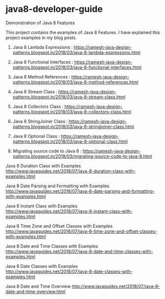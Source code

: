 # java8-developer-guide
Demonstration of Java 8 Features

This project contains the examples of Java 8 Features. I have explained this project examples in my blog posts.


1. Java 8 Lambda Expressions : https://ramesh-java-design-patterns.blogspot.in/2018/03/java-8-lambda-expressions.html

2. Java 8 Functional Interfaces : https://ramesh-java-design-patterns.blogspot.in/2018/03/java-8-functional-interfaces.html

3. Java 8 Method References : https://ramesh-java-design-patterns.blogspot.in/2018/03/java-8-method-references.html

4. Java 8 Stream Class : https://ramesh-java-design-patterns.blogspot.in/2018/03/java-8-stream-class.html

5. Java 8 Collectors Class : https://ramesh-java-design-patterns.blogspot.in/2018/03/java-8-collectors-class.html

6. Java 8 StringJoiner Class : https://ramesh-java-design-patterns.blogspot.in/2018/03/java-8-stringjoiner-class.html

7. Java 8 Optional Class : https://ramesh-java-design-patterns.blogspot.in/2018/03/java-8-optional-class.html

8. Migrating source code to Java 8 : https://ramesh-java-design-patterns.blogspot.in/2018/03/migrating-source-code-to-java-8.html

Java 8 Duration Class with Examples
http://www.javaguides.net/2018/07/java-8-duration-class-with-examples.html

Java 8 Date Parsing and Formatting with Examples
http://www.javaguides.net/2018/07/java-8-date-parsing-and-formatting-with-examples.html

Java 8 Instant Class with Examples
http://www.javaguides.net/2018/07/java-8-instant-class-with-examples.html

Java 8 Time Zone and Offset Classes with Examples
http://www.javaguides.net/2018/07/java-8-time-zone-and-offset-classes-with-examples.html


Java 8 Date and Time Classes with Examples
http://www.javaguides.net/2018/07/java-8-date-and-time-classes-with-examples.html

Java 8 Date Classes with Examples
http://www.javaguides.net/2018/07/java-8-date-classes-with-examples.html

Java 8 Date and Time Overview
http://www.javaguides.net/2018/07/java-8-date-and-time-overview.html
